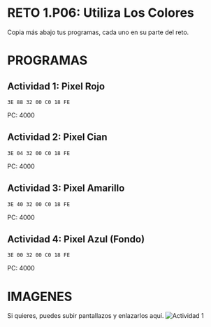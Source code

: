 # RETO 1.P06: Utiliza Los Colores
Copia más abajo tus programas, cada uno en su parte del reto.

# PROGRAMAS

## Actividad 1: Pixel Rojo
```
3E 88 32 00 C0 18 FE
```
PC: 4000

## Actividad 2: Pixel Cian
```
3E 04 32 00 C0 18 FE
```
PC: 4000

## Actividad 3: Pixel Amarillo
```
3E 40 32 00 C0 18 FE
```
PC: 4000

## Actividad 4: Pixel Azul (Fondo)
```
3E 00 32 00 C0 18 FE
```
PC: 4000

# IMAGENES
Si quieres, puedes subir pantallazos y enlazarlos aquí.
![Actividad 1](/pixelrojo.png)

